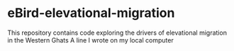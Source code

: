 # eBird-elevational-migration
This repository contains code exploring the drivers of elevational migration in the Western Ghats
A line I wrote on my local computer  

